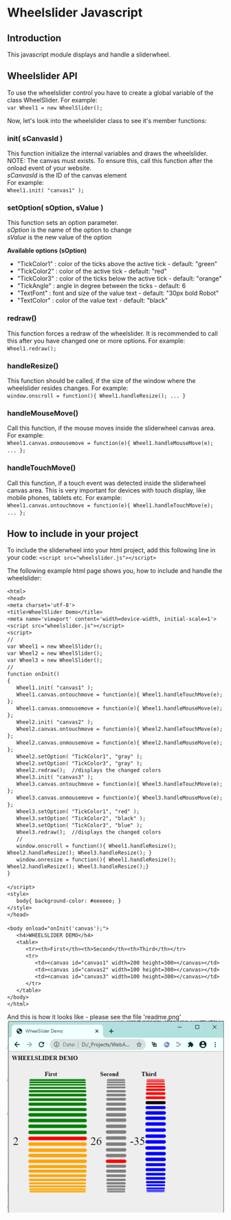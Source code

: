 # Wheelslider Javascript

## Introduction
This javascript module displays and handle a sliderwheel.

## Wheelslider API
To use the wheelslider control you have to create a global variable of
the class WheelSlider. For example:<br/>
`var Wheel1 = new WheelSlider();`

Now, let's look into the wheelslider class to see it's member functions:

### init( sCanvasId )
This function initialize the internal variables and draws the wheelslider.<br/>
NOTE: The canvas must exists. To ensure this, call this function after the onload event of your website.<br/>
<i>sCanvasId</i> is the ID of the canvas element<br/>
For example:<br/>
`Wheel1.init( "canvas1" );`

### setOption( sOption, sValue )
This function sets an option parameter.<br/>
<i>sOption</i> is the name of the option to change<br/>
<i>sValue</i> is the new value of the option

<b>Available options (sOption)</b>
* "TickColor1" : color of the ticks above the active tick - default: "green"
* "TickColor2" : color of the active tick - default: "red"
* "TickColor3" : color of the ticks below the active tick - default: "orange"
* "TickAngle" : angle in degree between the ticks - default: 6
* "TextFont" : font and size of the value text - default: "30px bold Robot"
* "TextColor" : color of the value text - default: "black"

### redraw()
This function forces a redraw of the wheelslider. 
It is recommended to call this after you have changed 
one or more options. For example:<br/>
`Wheel1.redraw();`

### handleResize()
This function should be called, if the size of the window
where the wheelslider resides changes. For example:<br/>
`window.onscroll = function(){ Wheel1.handleResize(); ... }`

### handleMouseMove()
Call this function, if the mouse moves inside the sliderwheel canvas area.
For example:<br/>
`Wheel1.canvas.onmousemove = function(e){ Wheel1.handleMouseMove(e); ... };`

### handleTouchMove()
Call this function, if a touch event was detected inside the sliderwheel canvas area.
This is very important for devices with touch display, like mobile phones, tablets etc.
For example:<br/>
`Wheel1.canvas.ontouchmove = function(e){ Wheel1.handleTouchMove(e); ... };`

## How to include in your project
To include the sliderwheel into your html project, add 
this following line in your code:
`<script src="wheelslider.js"></script>`

The following example html page shows you, how to include and handle the wheelslider: 
```
<html>
<head>
<meta charset='utf-8'>
<title>WheelSlider Demo</title>
<meta name='viewport' content='width=device-width, initial-scale=1'>
<script src="wheelslider.js"></script>
<script>
//
var Wheel1 = new WheelSlider();
var Wheel2 = new WheelSlider();
var Wheel3 = new WheelSlider();
//
function onInit()
{
   Wheel1.init( "canvas1" );
   Wheel1.canvas.ontouchmove = function(e){ Wheel1.handleTouchMove(e); };
   Wheel1.canvas.onmousemove = function(e){ Wheel1.handleMouseMove(e); };
   Wheel2.init( "canvas2" );
   Wheel2.canvas.ontouchmove = function(e){ Wheel2.handleTouchMove(e); };
   Wheel2.canvas.onmousemove = function(e){ Wheel2.handleMouseMove(e); };
   Wheel2.setOption( "TickColor1", "gray" );
   Wheel2.setOption( "TickColor3", "gray" );
   Wheel2.redraw();  //displays the changed colors
   Wheel3.init( "canvas3" );
   Wheel3.canvas.ontouchmove = function(e){ Wheel3.handleTouchMove(e); };
   Wheel3.canvas.onmousemove = function(e){ Wheel3.handleMouseMove(e); };
   Wheel3.setOption( "TickColor1", "red" );
   Wheel3.setOption( "TickColor2", "black" );
   Wheel3.setOption( "TickColor3", "blue" );
   Wheel3.redraw();  //displays the changed colors
   //
   window.onscroll = function(){ Wheel1.handleResize(); Wheel2.handleResize(); Wheel3.handleResize(); }
   window.onresize = function(){ Wheel1.handleResize(); Wheel2.handleResize(); Wheel3.handleResize();}
}

</script>
<style>
   body{ background-color: #eeeeee; }
</style>
</head>

<body onload="onInit('canvas');">
   <h4>WHEELSLIDER DEMO</h4>
   <table>
      <tr><th>First</th><th>Second</th><th>Third</th></tr>
      <tr>
         <td><canvas id="canvas1" width=200 height=300></canvas></td>
         <td><canvas id="canvas2" width=100 height=300></canvas></td>
         <td><canvas id="canvas3" width=100 height=300></canvas></td>
      </tr>
   </table>
</body>
</html>
```
And this is how it looks like - please see the file 'readme.png'<br/>
<img src="./readme.png">
